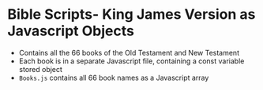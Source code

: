 # Bible Scripts- King James Version as Javascript Objects

+ Contains all the 66 books of the Old Testament and New Testament
+ Each book is in a separate Javascript file, containing a const variable stored object
+ `Books.js` contains all 66 book names as a Javascript array 

